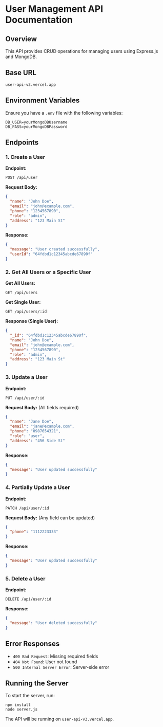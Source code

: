 # User Management API Documentation

## Overview
This API provides CRUD operations for managing users using Express.js and MongoDB.

## Base URL
```
user-api-v3.vercel.app
```

## Environment Variables
Ensure you have a `.env` file with the following variables:
```
DB_USER=yourMongoDBUsername
DB_PASS=yourMongoDBPassword
```

## Endpoints

### 1. Create a User
**Endpoint:**
```
POST /api/user
```
**Request Body:**
```json
{
  "name": "John Doe",
  "email": "john@example.com",
  "phone": "1234567890",
  "role": "admin",
  "address": "123 Main St"
}
```
**Response:**
```json
{
  "message": "User created successfully",
  "userId": "64fdbd1c12345abcde67890f"
}
```

### 2. Get All Users or a Specific User
**Get All Users:**
```
GET /api/users
```
**Get Single User:**
```
GET /api/users/:id
```
**Response (Single User):**
```json
{
  "_id": "64fdbd1c12345abcde67890f",
  "name": "John Doe",
  "email": "john@example.com",
  "phone": "1234567890",
  "role": "admin",
  "address": "123 Main St"
}
```

### 3. Update a User
**Endpoint:**
```
PUT /api/user/:id
```
**Request Body:** (All fields required)
```json
{
  "name": "Jane Doe",
  "email": "jane@example.com",
  "phone": "0987654321",
  "role": "user",
  "address": "456 Side St"
}
```
**Response:**
```json
{
  "message": "User updated successfully"
}
```

### 4. Partially Update a User
**Endpoint:**
```
PATCH /api/user/:id
```
**Request Body:** (Any field can be updated)
```json
{
  "phone": "1112223333"
}
```
**Response:**
```json
{
  "message": "User updated successfully"
}
```

### 5. Delete a User
**Endpoint:**
```
DELETE /api/user/:id
```
**Response:**
```json
{
  "message": "User deleted successfully"
}
```

## Error Responses
- `400 Bad Request`: Missing required fields
- `404 Not Found`: User not found
- `500 Internal Server Error`: Server-side error

## Running the Server
To start the server, run:
```
npm install
node server.js
```

The API will be running on `user-api-v3.vercel.app`.

